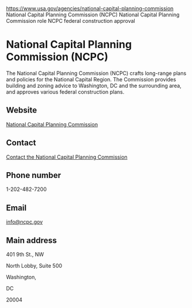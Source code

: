 

https://www.usa.gov/agencies/national-capital-planning-commission
National Capital Planning Commission (NCPC)
National Capital Planning Commission role
NCPC federal construction approval

National Capital Planning Commission
(NCPC)
===========================================

The National Capital Planning Commission (NCPC) crafts long-range plans and policies for the National Capital Region. The Commission provides building and zoning advice to Washington, DC and the surrounding area, and approves various federal construction plans.

Website
-------

[National Capital Planning Commission](http://www.ncpc.gov/)

Contact
-------

[Contact the National Capital Planning Commission](https://www.ncpc.gov/about/)

Phone number
------------

1-202-482-7200

Email
-----

[info@ncpc.gov](mailto:info@ncpc.gov)

Main address
------------

401 9th St., NW
  

North Lobby, Suite 500
  

Washington,

DC

20004
